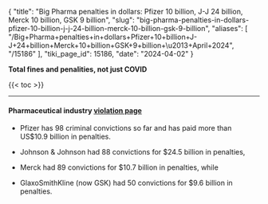 {
  "title": "Big Pharma penalties in dollars: Pfizer 10 billion, J-J 24 billion, Merck 10 billion, GSK 9 billion",
  "slug": "big-pharma-penalties-in-dollars-pfizer-10-billion-j-j-24-billion-merck-10-billion-gsk-9-billion",
  "aliases": [
    "/Big+Pharma+penalties+in+dollars+Pfizer+10+billion+J-J+24+billion+Merck+10+billion+GSK+9+billion+\u2013+April+2024",
    "/15186"
  ],
  "tiki_page_id": 15186,
  "date": "2024-04-02"
}

 **Total fines and penalities, not just COVID** 

{{< toc >}}

---

#### Pharmaceutical industry [violation page](https://violationtracker.goodjobsfirst.org/industry/pharmaceuticals?utm_source=substack&utm_medium=email)

* Pfizer has 98 criminal convictions so far and has paid more than US$10.9 billion in penalties.

* Johnson & Johnson had 88 convictions for $24.5 billion in penalties, 

* Merck had 89 convictions for $10.7 billion in penalties, while 

* GlaxoSmithKline (now GSK) had 50 convictions for $9.6 billion in penalties.
